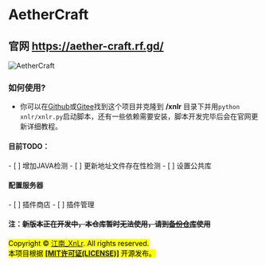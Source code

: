 # AetherCraft
## 官网 https://aether-craft.rf.gd/
![AetherCraft](https://aether-craft.rf.gd/aethercraft.png "AetherCraft")   
### 如何使用?   
- 你可以在<a href=https://github.com/jiangnan-qwq/aethercraft>Github</a>或<a href=https://gitee.com/jiangnan-qwq/aethercraft>Gitee</a>找到这个项目并克隆到 **/xnlr** 目录下并用`python xnlr/xnlr.py`启动脚本，还有一些依赖需要安装，脚本开发完毕后会在官网更新详细教程。

<h4>目前TODO：</h4>   
- [ ] 增加JAVA检测   
- [ ] 更新地址文件存在性检测   
- [ ] 设置公共库   

<h4>配置服务器</h4>   
- [ ] 插件商店   
- [ ] 插件管理   

#### 注：~~新版本正在开发中，本仓库暂时无法使用，请到<a href=https://github.com/jiangnan-qwq/acbackup>备份仓库</a>使用~~

<mark>Copyright © <a href=https://b23.tv/JWRdXUU>江南_XnLr</a>. All rights reserved.   
本项目根据 **<a href=https://mitsloan.mit.edu/licensing>[MIT许可证(LICENSE)]</a>** 开源发布。</mark>